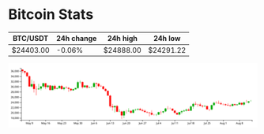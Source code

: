 # Bitcoin Stats

BTC/USDT|24h change|24h high|24h low|
|---|---|---|---|
|$24403.00|-0.06%|$24888.00|$24291.22|

<img src="./chart.svg">
